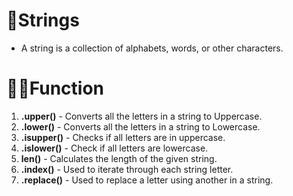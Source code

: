 # 🧵Strings 
- A string is a collection of alphabets, words, or other characters.

# 👷🏿Function
1. **.upper()** - Converts all the letters in a string to Uppercase.
2. **.lower()** - Converts all the letters in a string to Lowercase.
3. **.isupper()** - Checks if all letters are in uppercase.
4. **.islower()** - Check if all letters are lowercase.
5. **len()** - Calculates the length of the given string.
6. **.index()** - Used to iterate through each string letter.
7.  **.replace()** - Used to replace a letter using another in a string.

